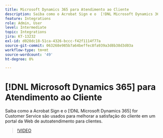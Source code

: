 ```yaml
---
title: Microsoft Dynamics 365 para Atendimento ao Cliente
description: Saiba como o Acrobat Sign e o  [!DNL Microsoft Dynamics 365] for Customer Service são usados para melhorar a satisfação do cliente em um portal da Web de autoatendimento para clientes
feature: Integrations
role: Admin, User
level: Intermediate
topic: Integrations
jira: KT-13232
exl-id: d028dc18-51ca-4326-bccc-f42f1114f77a
source-git-commit: 063268e985b7a64beffec8fa939a3d8b38d3d03a
workflow-type: tm+mt
source-wordcount: '49'
ht-degree: 0%

---
```


# [!DNL Microsoft Dynamics 365] para Atendimento ao Cliente

Saiba como a Acrobat Sign e o [!DNL Microsoft Dynamics 365] for Customer Service são usados para melhorar a satisfação do cliente em um portal da Web de autoatendimento para clientes.

>[!VIDEO](https://video.tv.adobe.com/v/3422046?quality=12&learn=on&hidetitle=true)
